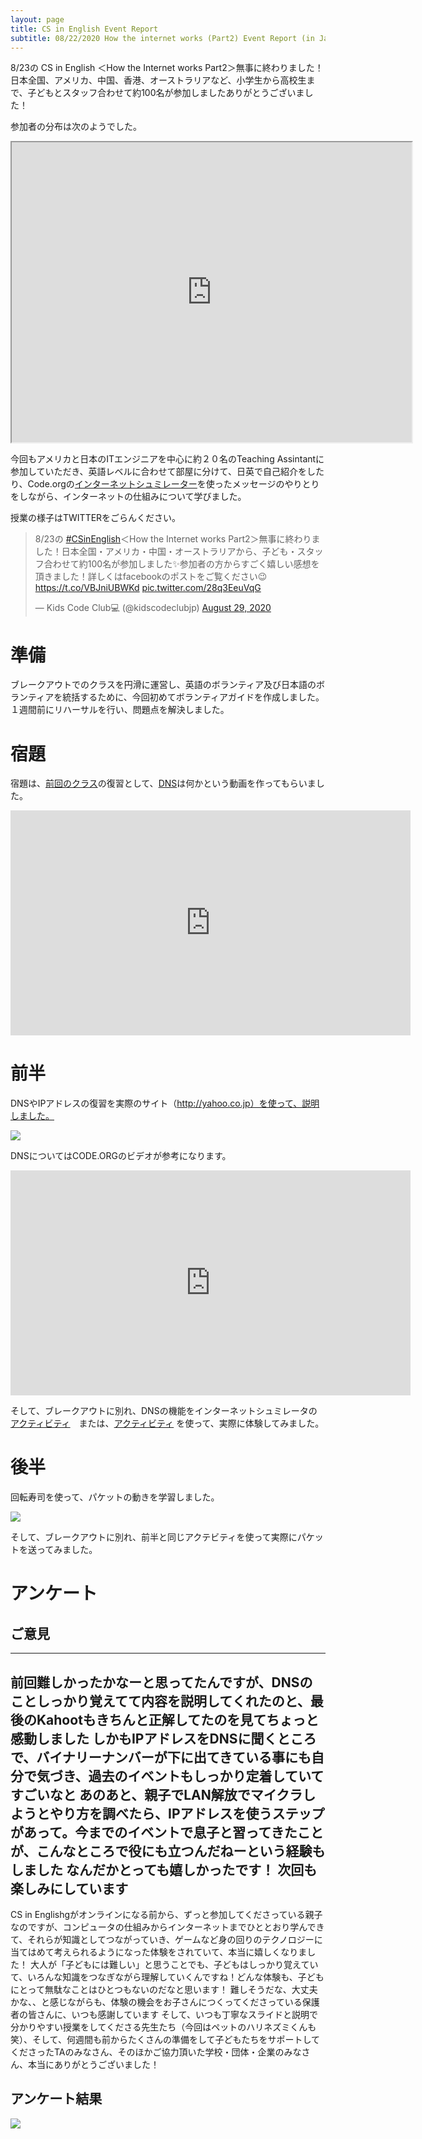 ```yaml
---
layout: page
title: CS in English Event Report 
subtitle: 08/22/2020 How the internet works (Part2) Event Report (in Japanese)
---
```

8/23の CS in English ＜How the Internet works Part2＞無事に終わりました！日本全国、アメリカ、中国、香港、オーストラリアなど、小学生から高校生まで、子どもとスタッフ合わせて約100名が参加しましたありがとうございました！

参加者の分布は次のようでした。
<iframe src="https://www.google.com/maps/d/u/1/embed?mid=13WZZY2nr-jDIk5mrKoMNpcDwthcFCjLV" width="640" height="480"></iframe>


今回もアメリカと日本のITエンジニアを中心に約２０名のTeaching Assintantに参加していただき、英語レベルに合わせて部屋に分けて、日英で自己紹介をしたり、Code.orgの[インターネットシュミレーター](https://studio.code.org/s/netsim)を使ったメッセージのやりとりをしながら、インターネットの仕組みについて学びました。

授業の様子はTWITTERをごらんください。

<blockquote class="twitter-tweet"><p lang="ja" dir="ltr">8/23の <a href="https://twitter.com/hashtag/CSinEnglish?src=hash&amp;ref_src=twsrc%5Etfw">#CSinEnglish</a>＜How the Internet works Part2＞無事に終わりました！日本全国・アメリカ・中国・オーストラリアから、子ども・スタッフ合わせて約100名が参加しました✨参加者の方からすごく嬉しい感想を頂きました！詳しくはfacebookのポストをご覧ください😉<a href="https://t.co/VBJniUBWKd">https://t.co/VBJniUBWKd</a> <a href="https://t.co/28q3EeuVqG">pic.twitter.com/28q3EeuVqG</a></p>&mdash; Kids Code Club💻 (@kidscodeclubjp) <a href="https://twitter.com/kidscodeclubjp/status/1299537691508260865?ref_src=twsrc%5Etfw">August 29, 2020</a></blockquote> <script async src="https://platform.twitter.com/widgets.js" charset="utf-8"></script>

# 準備

ブレークアウトでのクラスを円滑に運営し、英語のボランティア及び日本語のボランティアを統括するために、今回初めてボランティアガイドを作成しました。１週間前にリハーサルを行い、問題点を解決しました。

# 宿題

宿題は、[前回のクラス](https://www.csinenglish.club/2020-07-19-internet/)の復習として、[DNS](https://www.cloudflare.com/learning/dns/what-is-dns/)は何かという動画を作ってもらいました。

<iframe width="640" height="360" src="https://www.youtube.com/embed/a8NUf3tdT1c" frameborder="0" allow="accelerometer; autoplay; clipboard-write; encrypted-media; gyroscope; picture-in-picture" allowfullscreen></iframe>


# 前半

DNSやIPアドレスの復習を実際のサイト（http://yahoo.co.jp）を使って、説明しました。

![](/img/2020-08-23/dns.png)

DNSについてはCODE.ORGのビデオが参考になります。

<iframe width="640" height="360" src="https://www.youtube.com/embed/5o8CwafCxnU" frameborder="0" allow="accelerometer; autoplay; clipboard-write; encrypted-media; gyroscope; picture-in-picture" allowfullscreen></iframe>

そして、ブレークアウトに別れ、DNSの機能をインターネットシュミレータの[アクティビティ](https://studio.code.org/s/netsim/stage/8/puzzle/1)　または、[アクティビティ](https://studio.code.org/s/csp2-2020/stage/6/puzzle/2) を使って、実際に体験してみました。


# 後半

回転寿司を使って、パケットの動きを学習しました。

![](/img/2020-08-23/packet.png)

そして、ブレークアウトに別れ、前半と同じアクテビティを使って実際にパケットを送ってみました。

# アンケート

## ご意見

---------------------------
前回難しかったかなーと思ってたんですが、DNSのことしっかり覚えてて内容を説明してくれたのと、最後のKahootもきちんと正解してたのを見てちょっと感動しました
しかもIPアドレスをDNSに聞くところで、バイナリーナンバーが下に出てきている事にも自分で気づき、過去のイベントもしっかり定着していてすごいなと
あのあと、親子でLAN解放でマイクラしようとやり方を調べたら、IPアドレスを使うステップがあって。今までのイベントで息子と習ってきたことが、こんなところで役にも立つんだねーという経験もしました
なんだかとっても嬉しかったです！
次回も楽しみにしています
---------------------------
CS in Englishgがオンラインになる前から、ずっと参加してくださっている親子なのですが、コンピュータの仕組みからインターネットまでひととおり学んできて、それらが知識としてつながっていき、ゲームなど身の回りのテクノロジーに当てはめて考えられるようになった体験をされていて、本当に嬉しくなりました！
大人が「子どもには難しい」と思うことでも、子どもはしっかり覚えていて、いろんな知識をつなぎながら理解していくんですね！どんな体験も、子どもにとって無駄なことはひとつもないのだなと思います！
難しそうだな、大丈夫かな、、と感じながらも、体験の機会をお子さんにつくってくださっている保護者の皆さんに、いつも感謝しています
そして、いつも丁寧なスライドと説明で分かりやすい授業をしてくださる先生たち（今回はペットのハリネズミくんも笑）、そして、何週間も前からたくさんの準備をして子どもたちをサポートしてくださったTAのみなさん、そのほかご協力頂いた学校・団体・企業のみなさん、本当にありがとうございました！
 
## アンケート結果

![](/img/2020-08-23/survey.jpg)
